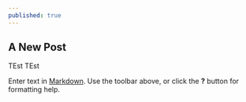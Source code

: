 ```yaml
---
published: true
---
```

## A New Post

TEst
TEst


Enter text in [Markdown](http://daringfireball.net/projects/markdown/). Use the toolbar above, or click the **?** button for formatting help.
